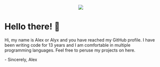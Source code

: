 <p align="center">
 <img src="https://alyxshang.boo/spark-cdn/images/site/banner/banner.png"/>
</p>

# Hello there! :black_heart:

Hi, my name is Alex or Alyx and you have reached my GitHub profile. I have been writing code for 13 years and I am comfortable in multiple programming languages. Feel free to peruse my projects on here.

\- Sincerely, Alex
